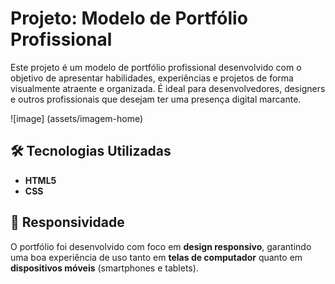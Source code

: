 # Projeto: Modelo de Portfólio Profissional

Este projeto é um modelo de portfólio profissional desenvolvido com o objetivo de apresentar habilidades, experiências e projetos de forma visualmente atraente e organizada. É ideal para desenvolvedores, designers e outros profissionais que desejam ter uma presença digital marcante.

![image] (assets/imagem-home)

## 🛠️ Tecnologias Utilizadas

- **HTML5**
- **CSS**

## 📱 Responsividade

O portfólio foi desenvolvido com foco em **design responsivo**, garantindo uma boa experiência de uso tanto em **telas de computador** quanto em **dispositivos móveis** (smartphones e tablets).
